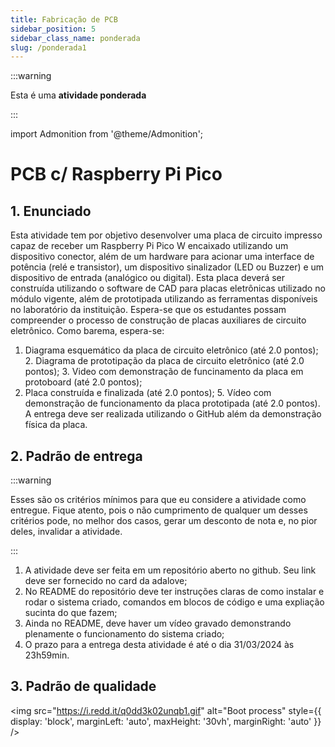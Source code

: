 ```yaml
---
title: Fabricação de PCB
sidebar_position: 5
sidebar_class_name: ponderada
slug: /ponderada1
---
```


:::warning

Esta é uma **atividade ponderada**

:::

import Admonition from '@theme/Admonition';

# PCB c/ Raspberry Pi Pico

## 1. Enunciado

Esta atividade tem por objetivo desenvolver uma placa de circuito impresso
capaz de receber um Raspberry Pi Pico W encaixado utilizando um dispositivo
conector, além de um hardware para acionar uma interface de potência (relé e
transistor), um dispositivo sinalizador (LED ou Buzzer) e um dispositivo de
entrada (analógico ou digital). Esta placa deverá ser construída utilizando o
software de CAD para placas eletrônicas utilizado no módulo vigente, além de
prototipada utilizando as ferramentas disponíveis no laboratório da
instituição. Espera-se que os estudantes possam compreender o processo de
construção de placas auxiliares de circuito eletrônico. Como barema, espera-se:
1. Diagrama esquemático da placa de circuito eletrônico (até 2.0 pontos); 2.
Diagrama de prototipação da placa de circuito eletrônico (até 2.0 pontos); 3.
Video com demonstração de funcinamento da placa em protoboard (até 2.0 pontos);
4. Placa construída e finalizada (até 2.0 pontos); 5. Vídeo com demonstração de
funcionamento da placa prototipada (até 2.0 pontos). A entrega deve ser
realizada utilizando o GitHub além da demonstração física da placa.

## 2. Padrão de entrega

:::warning

Esses são os critérios mínimos para que eu considere a atividade como entregue.
Fique atento, pois o não cumprimento de qualquer um desses critérios pode, no
melhor dos casos, gerar um desconto de nota e, no pior deles, invalidar a
atividade.

:::

1. A atividade deve ser feita em um repositório aberto no github. Seu link deve
   ser fornecido no card da adalove;
2. No README do repositório deve ter instruções claras de como instalar e rodar
   o sistema criado, comandos em blocos de código e uma expliação sucinta do
   que fazem;
3. Ainda no README, deve haver um vídeo gravado demonstrando plenamente o
   funcionamento do sistema criado;
4. O prazo para a entrega desta atividade é até o dia 31/03/2024 às 23h59min.


## 3. Padrão de qualidade

<img 
  src="https://i.redd.it/q0dd3k02unqb1.gif"
  alt="Boot process" 
  style={{ 
    display: 'block',
    marginLeft: 'auto',
    maxHeight: '30vh',
    marginRight: 'auto'
  }} 
/>
<br/>


